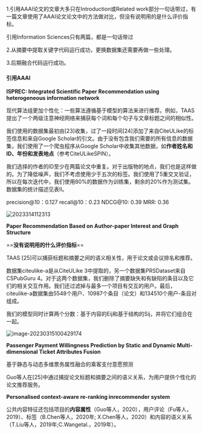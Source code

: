 1.引用AAAI论文的文章大多只在Introduction或Related work部分一句话带过，有一篇文章使用了AAAI论文论文中的方法做对比，但没有说明用的是什么评价指标。

引用Information Sciences只有两篇，都是一句话带过

2.从摘要中提取关键字代码运行成功，更换数据集还需要再做一些处理。

3.后期融合代码运行成功。

#### 引用AAAI

**ISPREC: Integrated Scientific Paper Recommendation using heterogeneous information network**

现代算法组更加个性化：一些算法遵循基于模型的算法来进行推荐。例如，TAAS提出了一个两级注意神经网络来捕获每个词和每个句子与文章标题之间的相似性。

我们使用的数据集最初由[23]收集，过了一段时间[24]添加了来自CiteULike的标签信息和来自Google Scholar的引文。由于没有包含我们需要的所有信息的数据集，我们使用了一个爬虫程序从Google Scholar中收集其他数据，如**作者姓名和ID、年份和发表地点**（参考CiteULikeSPIN）。

我们选择的作者的ID至少在两篇论文中重复。对于出版物的地点，我们也是这样做的。为了降低噪声，我们不考虑使用少于五次的标签。我们使用了5重交叉验证，所以在每次迭代中，我们使用80%的数据作为训练集，剩余的20%作为测试集。数据集的统计描述见表II。

precision@10：0.127     recall@10：0.23    NDCG@10: 0.39     MRR: 0.36

![2023314112313](https://gitee.com/ning13445/picture/raw/master/picture/1/image-20230315213917777.png)



**Paper Recommendation Based on Author-paper Interest and Graph Structure**

==**没有说明用的什么评价指标**==

TAAS [25]可以捕获标题和摘要之间的语义相关性，用于论文或会议排名和推荐。

数据集citeulike-a是从CiteULike 3中提取的，另一个数据集PRSDataset来自CSPubGuru 4。对于这两个数据集，我们删除了摘要缺失和有缺陷的条目以及它们的相关交互作用。我们还过滤掉与最多一个项目有交互的用户。最后，citeulike-a数据集由5548个用户、10987个条目（论文）和134510个用户-条目对组成。

我们的模型同时计算两个分数：基于内容的Eij和基于结构的Sij，并将它们组合在一起。

![image-20230315100429174](https://gitee.com/ning13445/picture/raw/master/picture/1/image-20230315100429174.png)

**Passenger Payment Willingness Prediction by Static and Dynamic Multi-dimensional Ticket Attributes Fusion**

基于静态与动态多维票务属性融合的乘客支付意愿预测

Guo等人在[25]中通过捕捉论文标题和摘要之间的语义关系，为用户提供个性化的论文推荐服务。



**Personalised context-aware re-ranking inrecommender system**

公共内容特征还包括项目的**内容属性**（Guo等人，2020），用户评论（Fu等人，2019）、标签（B.Chen等人，2020年; X.Chen等人，2020）和内容的语义关系（T.Liu等人，2019年;C.Wangetal.，2019年）。




